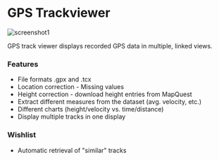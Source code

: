 GPS Trackviewer
===========

![screenshot1](trackviewer/raw/master/images/screenshot1.png "Screenshot1")

GPS track viewer displays recorded GPS data in multiple, linked views.

### Features
 * File formats .gpx and .tcx 
 * Location correction - Missing values
 * Height correction - download height entries from MapQuest
 * Extract different measures from the dataset (avg. velocity, etc.)
 * Different charts (height/velocity vs. time/distance)
 * Display multiple tracks in one display

### Wishlist
 * Automatic retrieval of "similar" tracks